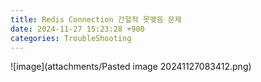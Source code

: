 ```yaml
---
title: Redis Connection 간헐적 못맺음 문제
date: 2024-11-27 15:23:28 +900
categories: TroubleShooting
---
```

![image](attachments/Pasted image 20241127083412.png)

